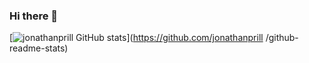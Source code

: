 ### Hi there 👋

[![jonathanprill GitHub stats](https://github-readme-stats.vercel.app/api?username=jonathanprill )](https://github.com/jonathanprill /github-readme-stats)
